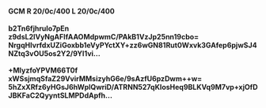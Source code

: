 #### GCM R 20/0c/400 L 20/0c/400
**b2Tn6fjhruIo7pEn**<br/>**z9dsL2IVyNgAFIfAAOMdpwmC/PAkB1VzJp25nn19cbo=**<br/>**NrgqHIvrfdxUZiGoxbb1eVyPYctXY+zz6wGN81Rut0Wxvk3GAfep6pjwSJ4NZtq3vOU5os2Y2/9YI1vi...**<br/><br/>
**+MlyzfoYPVM66T0f**<br/>**xWSsjmqSfaZ29VvirMMsizyhG6e/9sAzfU6pzDwm++w=**<br/>**5hZxXRfz6yHGsJ6hWplQwriD/ATRNN527qKIosHeq9BLKVq9M7vp+xjOfDJBKFaC2QyyntSLMPDdApfh...**